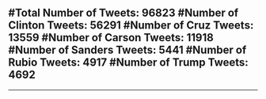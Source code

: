 #Total Number of Tweets: 96823 
#Number of Clinton Tweets: 56291
#Number of Cruz Tweets: 13559
#Number of Carson Tweets: 11918
#Number of Sanders Tweets: 5441
#Number of Rubio Tweets: 4917
#Number of Trump Tweets: 4692
---
---
